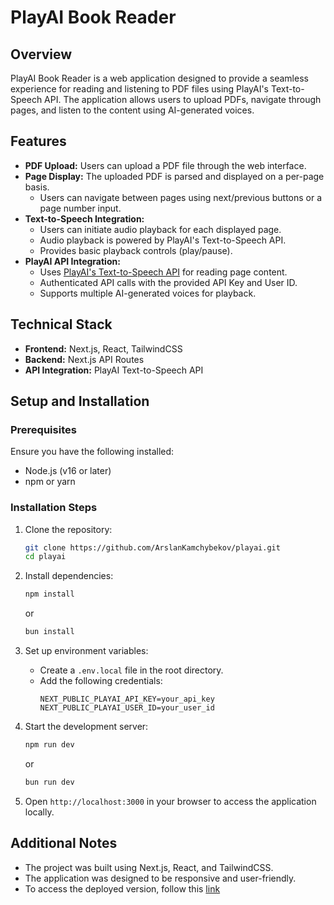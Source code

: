 # PlayAI Book Reader

## Overview

PlayAI Book Reader is a web application designed to provide a seamless experience for reading and listening to PDF files using PlayAI's Text-to-Speech API. The application allows users to upload PDFs, navigate through pages, and listen to the content using AI-generated voices.

## Features

- **PDF Upload:** Users can upload a PDF file through the web interface.
- **Page Display:** The uploaded PDF is parsed and displayed on a per-page basis.
  - Users can navigate between pages using next/previous buttons or a page number input.
- **Text-to-Speech Integration:**
  - Users can initiate audio playback for each displayed page.
  - Audio playback is powered by PlayAI's Text-to-Speech API.
  - Provides basic playback controls (play/pause).
- **PlayAI API Integration:**
  - Uses [PlayAI's Text-to-Speech API](https://docs.play.ai/tts-api-reference/endpoints/v1/tts/stream/post-playdialog) for reading page content.
  - Authenticated API calls with the provided API Key and User ID.
  - Supports multiple AI-generated voices for playback.

## Technical Stack

- **Frontend:** Next.js, React, TailwindCSS
- **Backend:** Next.js API Routes
- **API Integration:** PlayAI Text-to-Speech API

## Setup and Installation

### Prerequisites

Ensure you have the following installed:
- Node.js (v16 or later)
- npm or yarn

### Installation Steps

1. Clone the repository:
   ```sh
   git clone https://github.com/ArslanKamchybekov/playai.git
   cd playai
   ```

2. Install dependencies:
   ```sh
   npm install
   ```
   or
   ```sh
   bun install
   ```

3. Set up environment variables:
   - Create a `.env.local` file in the root directory.
   - Add the following credentials:
     ```env
     NEXT_PUBLIC_PLAYAI_API_KEY=your_api_key
     NEXT_PUBLIC_PLAYAI_USER_ID=your_user_id
     ```

4. Start the development server:
   ```sh
   npm run dev
   ```
   or
   ```sh
   bun run dev
   ```

5. Open `http://localhost:3000` in your browser to access the application locally.

## Additional Notes

- The project was built using Next.js, React, and TailwindCSS.
- The application was designed to be responsive and user-friendly.
- To access the deployed version, follow this [link](https://playaidev.vercel.app/)

